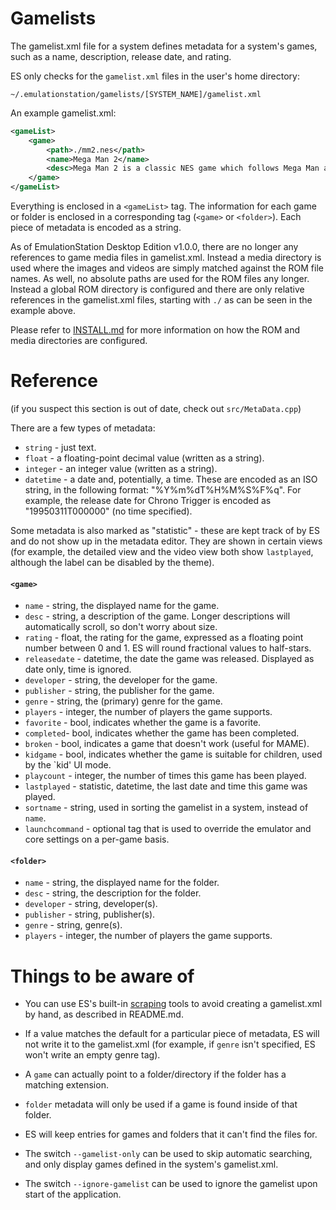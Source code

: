 Gamelists
=========

The gamelist.xml file for a system defines metadata for a system's games, such as a name, description, release date, and rating.

ES only checks for the `gamelist.xml` files in the user's home directory:

`~/.emulationstation/gamelists/[SYSTEM_NAME]/gamelist.xml`

An example gamelist.xml:
```xml
<gameList>
	<game>
		<path>./mm2.nes</path>
		<name>Mega Man 2</name>
		<desc>Mega Man 2 is a classic NES game which follows Mega Man as he murders eight robot masters in cold blood.</desc>
	</game>
</gameList>
```

Everything is enclosed in a `<gameList>` tag.  The information for each game or folder is enclosed in a corresponding tag (`<game>` or `<folder>`).  Each piece of metadata is encoded as a string.

As of EmulationStation Desktop Edition v1.0.0, there are no longer any references to game media files in gamelist.xml. Instead a media directory is used where the images and videos are simply matched against the ROM file names. As well, no absolute paths are used for the ROM files any longer. Instead a global ROM directory is configured and there are only relative references in the gamelist.xml files, starting with `./` as can be seen in the example above.

Please refer to [INSTALL.md](INSTALL.md) for more information on how the ROM and media directories are configured.

Reference
=========

(if you suspect this section is out of date, check out `src/MetaData.cpp`)

There are a few types of metadata:

* `string` - just text.
* `float` - a floating-point decimal value (written as a string).
* `integer` - an integer value (written as a string).
* `datetime` - a date and, potentially, a time.  These are encoded as an ISO string, in the following format: "%Y%m%dT%H%M%S%F%q".  For example, the release date for Chrono Trigger is encoded as "19950311T000000" (no time specified).

Some metadata is also marked as "statistic" - these are kept track of by ES and do not show up in the metadata editor. They are shown in certain views (for example, the detailed view and the video view both show `lastplayed`, although the label can be disabled by the theme).

#### `<game>`

* `name` - string, the displayed name for the game.
* `desc` - string, a description of the game.  Longer descriptions will automatically scroll, so don't worry about size.
* `rating` - float, the rating for the game, expressed as a floating point number between 0 and 1. ES will round fractional values to half-stars.
* `releasedate` - datetime, the date the game was released.  Displayed as date only, time is ignored.
* `developer` - string, the developer for the game.
* `publisher` - string, the publisher for the game.
* `genre` - string, the (primary) genre for the game.
* `players` - integer, the number of players the game supports.
* `favorite` - bool, indicates whether the game is a favorite.
* `completed`- bool, indicates whether the game has been completed.
* `broken` - bool, indicates a game that doesn't work (useful for MAME).
* `kidgame` - bool, indicates whether the game is suitable for children, used by the `kid' UI mode.
* `playcount` - integer, the number of times this game has been played.
* `lastplayed` - statistic, datetime, the last date and time this game was played.
* `sortname` - string, used in sorting the gamelist in a system, instead of `name`.
* `launchcommand` - optional tag that is used to override the emulator and core settings on a per-game basis.

#### `<folder>`
* `name` - string, the displayed name for the folder.
* `desc` - string, the description for the folder.
* `developer` - string, developer(s).
* `publisher` - string, publisher(s).
* `genre` - string, genre(s).
* `players` - integer, the number of players the game supports.


Things to be aware of
=====================

* You can use ES's built-in [scraping](http://en.wikipedia.org/wiki/Web_scraping) tools to avoid creating a gamelist.xml by hand, as described in README.md.

* If a value matches the default for a particular piece of metadata, ES will not write it to the gamelist.xml (for example, if `genre` isn't specified, ES won't write an empty genre tag).

* A `game` can actually point to a folder/directory if the folder has a matching extension.

* `folder` metadata will only be used if a game is found inside of that folder.

* ES will keep entries for games and folders that it can't find the files for.

* The switch `--gamelist-only` can be used to skip automatic searching, and only display games defined in the system's gamelist.xml.

* The switch `--ignore-gamelist` can be used to ignore the gamelist upon start of the application.
